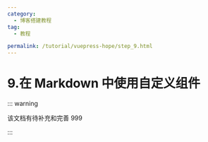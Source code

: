 ```yaml
---
category:
  - 博客搭建教程
tag:
  - 教程

permalink: /tutorial/vuepress-hope/step_9.html
---
```


# 9.在 Markdown 中使用自定义组件

::: warning

该文档有待补充和完善 999

:::
